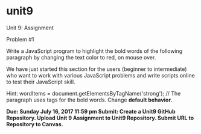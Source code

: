 # unit9
Unit 9: Assignment

Problem #1

Write a JavaScript program to highlight the bold words of the following paragraph by changing the text color to red, on mouse over.

We have just started this section for the users (beginner to intermediate) who want to work with various JavaScript problems and write scripts online to test their JavaScript skill.

Hint: wordItems = document.getElementsByTagName('strong'); // The paragraph uses <strong></strong> tags for the bold words. Change <strong> default behavior. 

 

Due: Sunday July 16, 2017 11:59 pm
Submit: Create a Unit9 GitHub Repository. Upload Unit 9 Assignment to Unit9 Repository. Submit URL to Repository to Canvas.
